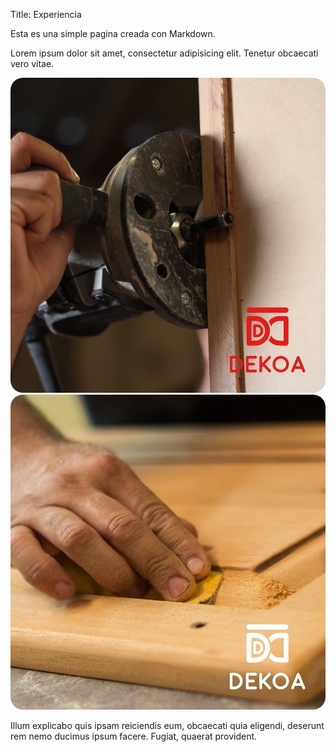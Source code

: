 Title: Experiencia

Esta es una simple pagina creada con Markdown.

Lorem ipsum dolor sit amet, consectetur adipisicing elit. Tenetur obcaecati vero vitae.

<!-- ![experiencia-2](./images/experiencia-2.jpg "ẗext") -->

<img class="embed-responsive" src="./images/experiencia-2.jpg" alt="experiencia-2" style="border-radius: 20px; "/>
<img class="embed-responsive" src="./images/experiencia-1.jpg" alt="experiencia-2" style="border-radius: 20px; "/>


Illum explicabo quis ipsam reiciendis eum, obcaecati quia eligendi, deserunt rem nemo ducimus ipsum facere. Fugiat, quaerat provident.

<!-- ![experiencia-1](./images/experiencia-1.jpg "ẗext") -->

